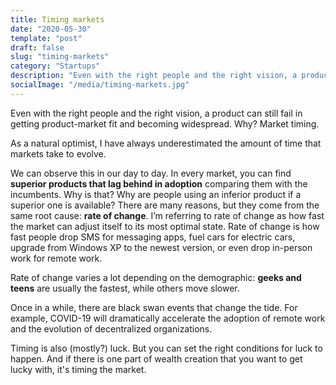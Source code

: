 ```yaml
---
title: Timing markets
date: "2020-05-30"
template: "post"
draft: false
slug: "timing-markets"
category: "Startups"
description: "Even with the right people and the right vision, a product can still fail in getting product-market fit and becoming widespread. Why? Market timing."
socialImage: "/media/timing-markets.jpg"
---
```


Even with the right people and the right vision, a product can still fail in getting product-market fit and becoming widespread. Why? Market timing.

As a natural optimist, I have always underestimated the amount of time that markets take to evolve.

We can observe this in our day to day. In every market, you can find **superior products that lag behind in adoption** comparing them with the incumbents. Why is that? Why are people using an inferior product if a superior one is available? There are many reasons, but they come from the same root cause: **rate of change**. I’m referring to rate of change as how fast the market can adjust itself to its most optimal state. Rate of change is how fast people drop SMS for messaging apps, fuel cars for electric cars, upgrade from Windows XP to the newest version, or even drop in-person work for remote work.

Rate of change varies a lot depending on the demographic: **geeks and teens** are usually the fastest, while others move slower.

Once in a while, there are black swan events that change the tide. For example, COVID-19 will dramatically accelerate the adoption of remote work and the evolution of decentralized organizations.

Timing is also (mostly?) luck. But you can set the right conditions for luck to happen. And if there is one part of wealth creation that you want to get lucky with, it's timing the market.